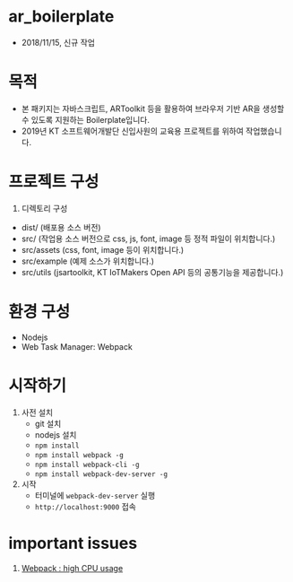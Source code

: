 # ar_boilerplate
 - 2018/11/15, 신규 작업

# 목적
 - 본 패키지는 자바스크립트, ARToolkit 등을 활용하여 브라우저 기반 AR을 생성할 수 있도록 지원하는 Boilerplate입니다.
 - 2019년 KT 소프트웨어개발단 신입사원의 교육용 프로젝트를 위하여 작업했습니다.

# 프로젝트 구성
 1. 디렉토리 구성
   - dist/ (배포용 소스 버전)
   - src/  (작업용 소스 버전으로 css, js, font, image 등 정적 파일이 위치합니다.)
   - src/assets  (css, font, image 등이 위치합니다.)
   - src/example (예제 소스가 위치합니다.)
   - src/utils   (jsartoolkit, KT IoTMakers Open API 등의 공통기능을 제공합니다.)

# 환경 구성
 - Nodejs
 - Web Task Manager: Webpack

# 시작하기
 1. 사전 설치
     - git 설치
     - nodejs 설치
     - `npm install`
     - `npm install webpack -g`
     - `npm install webpack-cli -g`
     - `npm install webpack-dev-server -g`
 2. 시작
     - 터미널에 `webpack-dev-server` 실행
     - `http://localhost:9000` 접속

# important issues
 1. [Webpack : high CPU usage](https://github.com/webpack/webpack/issues/701#issuecomment-70654775)
